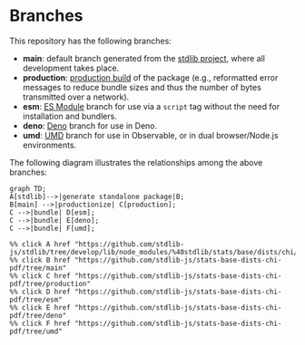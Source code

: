 <!--

@license Apache-2.0

Copyright (c) 2022 The Stdlib Authors.

Licensed under the Apache License, Version 2.0 (the "License");
you may not use this file except in compliance with the License.
You may obtain a copy of the License at

    http://www.apache.org/licenses/LICENSE-2.0

Unless required by applicable law or agreed to in writing, software
distributed under the License is distributed on an "AS IS" BASIS,
WITHOUT WARRANTIES OR CONDITIONS OF ANY KIND, either express or implied.
See the License for the specific language governing permissions and
limitations under the License.

-->

# Branches

This repository has the following branches:

-   **main**: default branch generated from the [stdlib project][stdlib-url], where all development takes place.
-   **production**: [production build][production-url] of the package (e.g., reformatted error messages to reduce bundle sizes and thus the number of bytes transmitted over a network).
-   **esm**: [ES Module][esm-url] branch for use via a `script` tag without the need for installation and bundlers.
-   **deno**: [Deno][deno-url] branch for use in Deno.
-   **umd**: [UMD][umd-url] branch for use in Observable, or in dual browser/Node.js environments.

The following diagram illustrates the relationships among the above branches:

```mermaid
graph TD;
A[stdlib]-->|generate standalone package|B;
B[main] -->|productionize| C[production];
C -->|bundle| D[esm];
C -->|bundle| E[deno];
C -->|bundle| F[umd];

%% click A href "https://github.com/stdlib-js/stdlib/tree/develop/lib/node_modules/%40stdlib/stats/base/dists/chi/pdf"
%% click B href "https://github.com/stdlib-js/stats-base-dists-chi-pdf/tree/main"
%% click C href "https://github.com/stdlib-js/stats-base-dists-chi-pdf/tree/production"
%% click D href "https://github.com/stdlib-js/stats-base-dists-chi-pdf/tree/esm"
%% click E href "https://github.com/stdlib-js/stats-base-dists-chi-pdf/tree/deno"
%% click F href "https://github.com/stdlib-js/stats-base-dists-chi-pdf/tree/umd"
```

[stdlib-url]: https://github.com/stdlib-js/stdlib/tree/develop/lib/node_modules/%40stdlib/stats/base/dists/chi/pdf
[production-url]: https://github.com/stdlib-js/stats-base-dists-chi-pdf/tree/production
[deno-url]: https://github.com/stdlib-js/stats-base-dists-chi-pdf/tree/deno
[umd-url]: https://github.com/stdlib-js/stats-base-dists-chi-pdf/tree/umd
[esm-url]: https://github.com/stdlib-js/stats-base-dists-chi-pdf/tree/esm